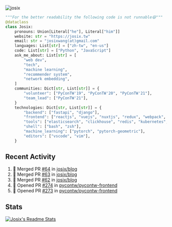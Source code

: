 ![josix](https://komarev.com/ghpvc/?username=josix)
```python
"""For the better readability the following code is not runnable😆"""
@dataclass
class Josix:
    pronouns: Union[Literal["he"], Literal["him"]]
    website: str = "https://josix.tw"
    email: str = "josixwang(at)gmail.com"
    languages: List[str] = ["zh-tw", "en-us"]
    code: List[str] = ["Python", "JavaScript"]
    ask_me_about: List[str] = [
        "web dev",
        "tech",
        "machine learning",
        "recommender system",
        "network embedding",
    ]
    communities: Dict[str, List[str]] = {
        "volunteer": ["PyConTW'19", "PyConTW'20", "PyConTW'21"],
        "team_lead": ["PyConTW'21"],
    }
    technologies: Dict[str, List[str]] = {
        "backend": ["fastapi", "django"],
        "frontend": ["reactjs", "vuejs", "nuxtjs", "redux", "webpack", "tailwindcss"],
        "tools": ["elasticsearch", "clickhouse", "redis", "kubernetes", "docker"],
        "shell": ["bash", "zsh"],
        "machine_learning": ["pytorch", "pytorch-geometric"],
        "editors": ["vscode", "vim"],
    }
```
## Recent Activity
<!--START_SECTION:activity-->
1. 🎉 Merged PR [#64](https://github.com/josix/blog/pull/64) in [josix/blog](https://github.com/josix/blog)
2. 🎉 Merged PR [#63](https://github.com/josix/blog/pull/63) in [josix/blog](https://github.com/josix/blog)
3. 🎉 Merged PR [#62](https://github.com/josix/blog/pull/62) in [josix/blog](https://github.com/josix/blog)
4. 💪 Opened PR [#274](https://github.com/pycontw/pycontw-frontend/pull/274) in [pycontw/pycontw-frontend](https://github.com/pycontw/pycontw-frontend)
5. 💪 Opened PR [#273](https://github.com/pycontw/pycontw-frontend/pull/273) in [pycontw/pycontw-frontend](https://github.com/pycontw/pycontw-frontend)
<!--END_SECTION:activity-->



## Stats
[![Josix's Readme Stats](https://github-readme-stats.vercel.app/api?username=josix&show_icons=true&theme=default&count_private=true&card_width=400)](https://github.com/anuraghazra/github-readme-stats)
